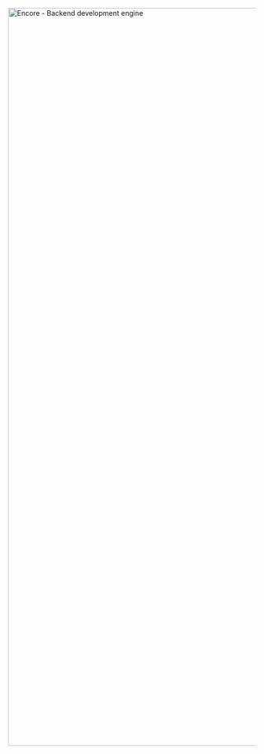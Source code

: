 <a href="https://github.com/encoredev/encore"><img width="1500px" src="https://encore.dev/assets/branding/github_header.png" alt="Encore - Backend development engine"></a>
